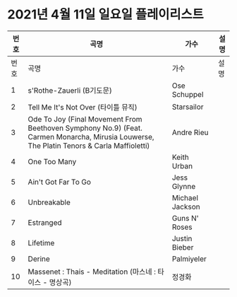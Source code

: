 # 2021년 4월 11일 일요일 플레이리스트

| 번호 | 곡명 | 가수 | 설명 |
|------|------|------|------|
| 번호 | 곡명 | 가수 | 설명 |
| 1 | s'Rothe-Zauerli (B기도문) | Ose Schuppel |  |
| 2 | Tell Me It's Not Over (타이틀 뮤직) | Starsailor |  |
| 3 | Ode To Joy (Final Movement From Beethoven Symphony No.9) (Feat. Carmen Monarcha, Mirusia Louwerse, The Platin Tenors & Carla Maffioletti) | Andre Rieu |  |
| 4 | One Too Many | Keith Urban |  |
| 5 | Ain't Got Far To Go | Jess Glynne |  |
| 6 | Unbreakable | Michael Jackson |  |
| 7 | Estranged | Guns N' Roses |  |
| 8 | Lifetime | Justin Bieber |  |
| 9 | Derine | Palmiyeler |  |
| 10 | Massenet : Thais - Meditation (마스네 : 타이스 - 명상곡) | 정경화 |  |
